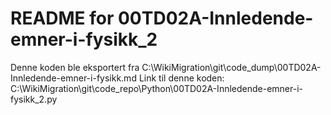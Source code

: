 # README for 00TD02A-Innledende-emner-i-fysikk_2
Denne koden ble eksportert fra C:\WikiMigration\git\code_dump\00TD02A-Innledende-emner-i-fysikk.md
Link til denne koden: C:\WikiMigration\git\code_repo\Python\00TD02A-Innledende-emner-i-fysikk_2.py
